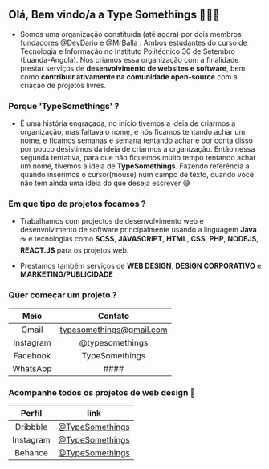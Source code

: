 ## Olá, Bem vindo/a a **Type Somethings** 🖖🇦🇴

- Somos uma organização constituída (até agora) por dois membros fundadores @DevDario e @MrBalla .
Ambos estudantes do curso de Tecnologia e Informação no Instituto Politécnico 30 de Setembro (Luanda-Angola).
Nós criamos essa organização com a finalidade prestar serviços de **desenvolvimento de websites e software**, bem como **contribuir ativamente
na comunidade open-source** com a criação de projetos livres.

### Porque 'TypeSomethings' ?

- É uma história engraçada, no início tivemos a ideia de criarmos a organização, mas faltava
o nome, e nós ficamos tentando achar um nome, e ficamos semanas e semana tentando achar e por conta disso
por pouco desistimos da ideia de criarmos a organização.
Então nessa segunda tentativa, para que não fiquemos muito tempo tentando achar um nome, tivemos a ideia de **TypeSomethings**.
Fazendo referência a quando inserimos o cursor(mouse) num campo de texto, quando você não tem ainda uma ideia do que deseja escrever 😅

### Em que tipo de projetos focamos ?

- Trabalhamos com projectos de desenvolvimento web e desenvolvimento de software
principalmente usando a linguagem **Java**☕ e tecnologias como **SCSS**, **JAVASCRIPT**, **HTML**, **CSS**, **PHP**, **NODEJS**, **REACT.JS**
para os projetos web.

- Prestamos também serviços de **WEB DESIGN**, **DESIGN CORPORATIVO** e **MARKETING/PUBLICIDADE**

### Quer começar um projeto ? 

|Meio |Contato|
:---: |:---: |
Gmail | typesomethings@gmail.com|
Instagram | @typesomethings |
Facebook | TypeSomethings |
WhatsApp | ####

### Acompanhe todos os projetos de web design 🎊
|Perfil| link |
:---: | :---: |
Dribbble | [@TypeSomethings](https://dribbble.com/TypeSomethings) |
Instagram | [@TypeSomethings](https://instagram.com/TypeSomethings) |
Behance | [@TypeSomethings](https://behance.net/TypeSomethings) |
